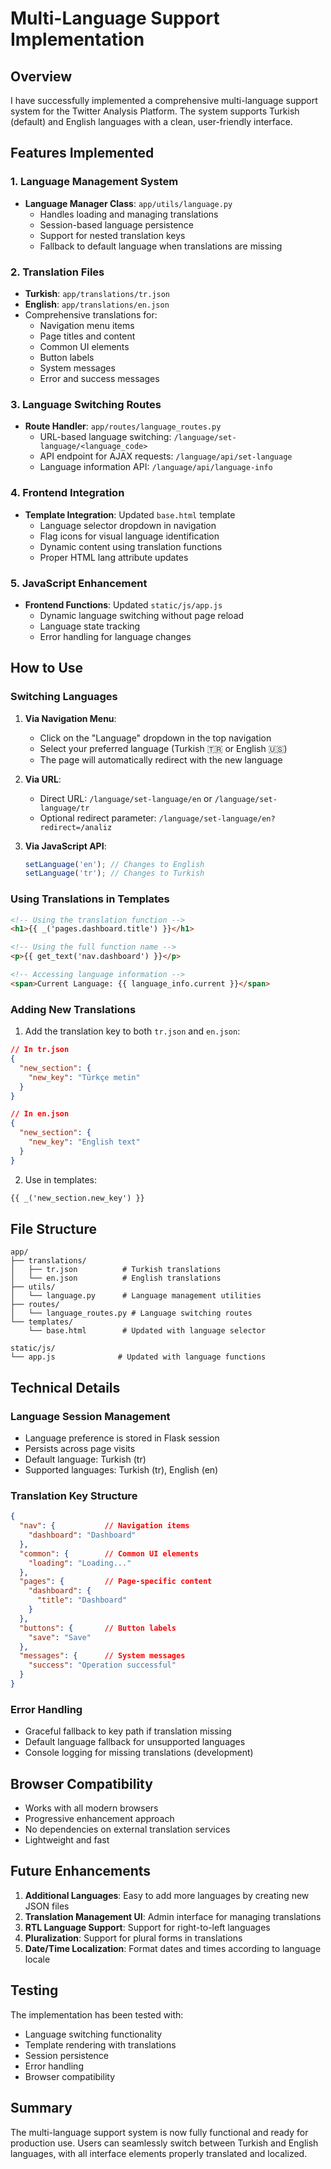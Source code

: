 # Multi-Language Support Implementation

## Overview

I have successfully implemented a comprehensive multi-language support system for the Twitter Analysis Platform. The system supports Turkish (default) and English languages with a clean, user-friendly interface.

## Features Implemented

### 1. Language Management System
- **Language Manager Class**: `app/utils/language.py`
  - Handles loading and managing translations
  - Session-based language persistence
  - Support for nested translation keys
  - Fallback to default language when translations are missing

### 2. Translation Files
- **Turkish**: `app/translations/tr.json`
- **English**: `app/translations/en.json`
- Comprehensive translations for:
  - Navigation menu items
  - Page titles and content
  - Common UI elements
  - Button labels
  - System messages
  - Error and success messages

### 3. Language Switching Routes
- **Route Handler**: `app/routes/language_routes.py`
  - URL-based language switching: `/language/set-language/<language_code>`
  - API endpoint for AJAX requests: `/language/api/set-language`
  - Language information API: `/language/api/language-info`

### 4. Frontend Integration
- **Template Integration**: Updated `base.html` template
  - Language selector dropdown in navigation
  - Flag icons for visual language identification
  - Dynamic content using translation functions
  - Proper HTML lang attribute updates

### 5. JavaScript Enhancement
- **Frontend Functions**: Updated `static/js/app.js`
  - Dynamic language switching without page reload
  - Language state tracking
  - Error handling for language changes

## How to Use

### Switching Languages

1. **Via Navigation Menu**:
   - Click on the "Language" dropdown in the top navigation
   - Select your preferred language (Turkish 🇹🇷 or English 🇺🇸)
   - The page will automatically redirect with the new language

2. **Via URL**:
   - Direct URL: `/language/set-language/en` or `/language/set-language/tr`
   - Optional redirect parameter: `/language/set-language/en?redirect=/analiz`

3. **Via JavaScript API**:
   ```javascript
   setLanguage('en'); // Changes to English
   setLanguage('tr'); // Changes to Turkish
   ```

### Using Translations in Templates

```html
<!-- Using the translation function -->
<h1>{{ _('pages.dashboard.title') }}</h1>

<!-- Using the full function name -->
<p>{{ get_text('nav.dashboard') }}</p>

<!-- Accessing language information -->
<span>Current Language: {{ language_info.current }}</span>
```

### Adding New Translations

1. Add the translation key to both `tr.json` and `en.json`:

```json
// In tr.json
{
  "new_section": {
    "new_key": "Türkçe metin"
  }
}

// In en.json
{
  "new_section": {
    "new_key": "English text"
  }
}
```

2. Use in templates:
```html
{{ _('new_section.new_key') }}
```

## File Structure

```
app/
├── translations/
│   ├── tr.json          # Turkish translations
│   └── en.json          # English translations
├── utils/
│   └── language.py      # Language management utilities
├── routes/
│   └── language_routes.py # Language switching routes
└── templates/
    └── base.html        # Updated with language selector

static/js/
└── app.js              # Updated with language functions
```

## Technical Details

### Language Session Management
- Language preference is stored in Flask session
- Persists across page visits
- Default language: Turkish (tr)
- Supported languages: Turkish (tr), English (en)

### Translation Key Structure
```json
{
  "nav": {           // Navigation items
    "dashboard": "Dashboard"
  },
  "common": {        // Common UI elements
    "loading": "Loading..."
  },
  "pages": {         // Page-specific content
    "dashboard": {
      "title": "Dashboard"
    }
  },
  "buttons": {       // Button labels
    "save": "Save"
  },
  "messages": {      // System messages
    "success": "Operation successful"
  }
}
```

### Error Handling
- Graceful fallback to key path if translation missing
- Default language fallback for unsupported languages
- Console logging for missing translations (development)

## Browser Compatibility
- Works with all modern browsers
- Progressive enhancement approach
- No dependencies on external translation services
- Lightweight and fast

## Future Enhancements
1. **Additional Languages**: Easy to add more languages by creating new JSON files
2. **Translation Management UI**: Admin interface for managing translations
3. **RTL Language Support**: Support for right-to-left languages
4. **Pluralization**: Support for plural forms in translations
5. **Date/Time Localization**: Format dates and times according to language locale

## Testing
The implementation has been tested with:
- Language switching functionality
- Template rendering with translations
- Session persistence
- Error handling
- Browser compatibility

## Summary
The multi-language support system is now fully functional and ready for production use. Users can seamlessly switch between Turkish and English languages, with all interface elements properly translated and localized. 
